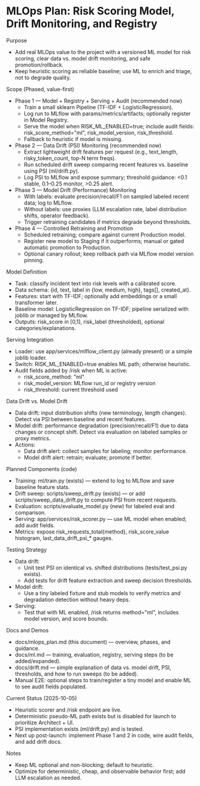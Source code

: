 # MLOps Plan: Risk Scoring Model, Drift Monitoring, and Registry

Purpose
- Add real MLOps value to the project with a versioned ML model for risk scoring, clear data vs. model drift monitoring, and safe promotion/rollback.
- Keep heuristic scoring as reliable baseline; use ML to enrich and triage, not to degrade quality.

Scope (Phased, value-first)
- Phase 1 — Model + Registry + Serving + Audit (recommended now)
  - Train a small sklearn Pipeline (TF-IDF + LogisticRegression).
  - Log run to MLflow with params/metrics/artifacts; optionally register in Model Registry.
  - Serve the model when RISK_ML_ENABLED=true; include audit fields: risk_score_method="ml", risk_model_version, risk_threshold.
  - Fallback to heuristic if model is missing.
- Phase 2 — Data Drift (PSI) Monitoring (recommended now)
  - Extract lightweight drift features per request (e.g., text_length, risky_token_count, top-N term freqs).
  - Run scheduled drift sweep comparing recent features vs. baseline using PSI (ml/drift.py).
  - Log PSI to MLflow and expose summary; threshold guidance: <0.1 stable, 0.1–0.25 monitor, >0.25 alert.
- Phase 3 — Model Drift (Performance) Monitoring
  - With labels: evaluate precision/recall/F1 on sampled labeled recent data; log to MLflow.
  - Without labels: use proxies (LLM escalation rate, label distribution shifts, operator feedback).
  - Trigger retraining candidates if metrics degrade beyond thresholds.
- Phase 4 — Controlled Retraining and Promotion
  - Scheduled retraining; compare against current Production model.
  - Register new model to Staging if it outperforms; manual or gated automatic promotion to Production.
  - Optional canary rollout; keep rollback path via MLflow model version pinning.

Model Definition
- Task: classify incident text into risk levels with a calibrated score.
- Data schema: {id, text, label in {low, medium, high}, tags[], created_at}.
- Features: start with TF-IDF; optionally add embeddings or a small transformer later.
- Baseline model: LogisticRegression on TF-IDF; pipeline serialized with joblib or managed by MLflow.
- Outputs: risk_score in [0,1], risk_label (thresholded), optional categories/explanations.

Serving Integration
- Loader: use app/services/mlflow_client.py (already present) or a simple joblib loader.
- Switch: RISK_ML_ENABLED=true enables ML path; otherwise heuristic.
- Audit fields added by /risk when ML is active:
  - risk_score_method: "ml"
  - risk_model_version: MLflow run_id or registry version
  - risk_threshold: current threshold used

Data Drift vs. Model Drift
- Data drift: input distribution shifts (new terminology, length changes). Detect via PSI between baseline and recent features.
- Model drift: performance degradation (precision/recall/F1) due to data changes or concept shift. Detect via evaluation on labeled samples or proxy metrics.
- Actions:
  - Data drift alert: collect samples for labeling; monitor performance.
  - Model drift alert: retrain; evaluate; promote if better.

Planned Components (code)
- Training: ml/train.py (exists) — extend to log to MLflow and save baseline feature stats.
- Drift sweep: scripts/sweep_drift.py (exists) — or add scripts/sweep_data_drift.py to compute PSI from recent requests.
- Evaluation: scripts/evaluate_model.py (new) for labeled eval and comparison.
- Serving: app/services/risk_scorer.py — use ML model when enabled; add audit fields.
- Metrics: expose risk_requests_total{method}, risk_score_value histogram, last_data_drift_psi_* gauges.

Testing Strategy
- Data drift:
  - Unit test PSI on identical vs. shifted distributions (tests/test_psi.py exists).
  - Add tests for drift feature extraction and sweep decision thresholds.
- Model drift:
  - Use a tiny labeled fixture and stub models to verify metrics and degradation detection without heavy deps.
- Serving:
  - Test that with ML enabled, /risk returns method="ml", includes model version, and score bounds.

Docs and Demos
- docs/mlops_plan.md (this document) — overview, phases, and guidance.
- docs/ml.md — training, evaluation, registry, serving steps (to be added/expanded).
- docs/drift.md — simple explanation of data vs. model drift, PSI, thresholds, and how to run sweeps (to be added).
- Manual E2E: optional steps to train/register a tiny model and enable ML to see audit fields populated.

Current Status (2025-10-05)
- Heuristic scorer and /risk endpoint are live.
- Deterministic pseudo-ML path exists but is disabled for launch to prioritize Architect + UI.
- PSI implementation exists (ml/drift.py) and is tested.
- Next up post-launch: implement Phase 1 and 2 in code, wire audit fields, and add drift docs.

Notes
- Keep ML optional and non-blocking; default to heuristic.
- Optimize for deterministic, cheap, and observable behavior first; add LLM escalation as needed.
